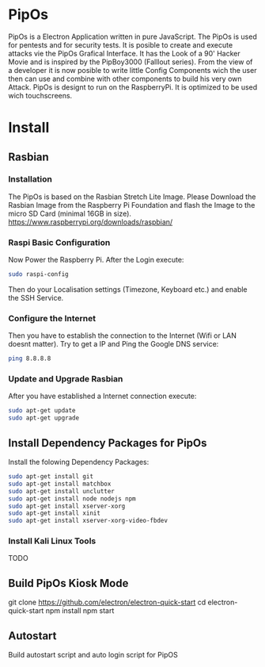 # PipOs
PipOs is a Electron Application written in pure JavaScript. The PipOs is used for pentests and for security tests. It is posible to create and execute attacks vie the PipOs Grafical Interface. It has the Look of a 90' Hacker Movie and is inspired by the PipBoy3000 (Falllout series). From the view of a developer it is now posible to write little Config Components wich the user then can use and combine with other components to build his very own Attack. PipOs is designt to run on the RaspberryPi. It is optimized to be used wich touchscreens.

# Install
## Rasbian 
### Installation
The PipOs is based on the Rasbian Stretch Lite Image. Please Download the Rasbian Image from the Raspberry Pi Foundation and flash the Image to the micro SD Card (minimal 16GB in size).
https://www.raspberrypi.org/downloads/raspbian/

### Raspi Basic Configuration
Now Power the Raspberry Pi. After the Login execute:
```bash
sudo raspi-config
```
Then do your Localisation settings (Timezone, Keyboard etc.) and enable the SSH Service.

### Configure the Internet
Then you have to establish the connection to the Internet (Wifi or LAN doesnt matter). Try to get a IP and Ping the Google DNS service:
```bash
ping 8.8.8.8
```

### Update and Upgrade Rasbian
After you have established a Internet connection execute:
```bash
sudo apt-get update
sudo apt-get upgrade
```

## Install Dependency Packages for PipOs
Install the folowing Dependency Packages:
```bash
sudo apt-get install git
sudo apt-get install matchbox
sudo apt-get install unclutter
sudo apt-get install node nodejs npm
sudo apt-get install xserver-xorg
sudo apt-get install xinit
sudo apt-get install xserver-xorg-video-fbdev
```

### Install Kali Linux Tools
TODO

## Build PipOs Kiosk Mode
git clone https://github.com/electron/electron-quick-start
cd electron-quick-start
npm install
npm start

## Autostart 
Build autostart script and auto login script for PipOS


